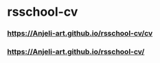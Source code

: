 # rsschool-cv

### https://Anjeli-art.github.io/rsschool-cv/cv
### https://Anjeli-art.github.io/rsschool-cv/
